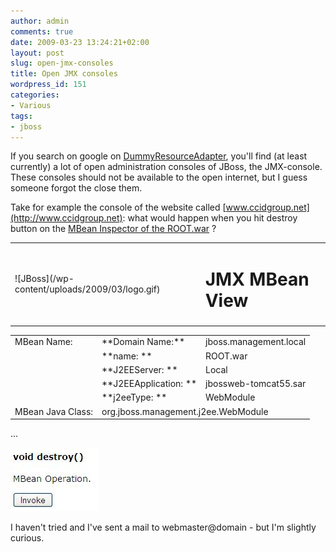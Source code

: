 ```yaml
---
author: admin
comments: true
date: 2009-03-23 13:24:21+02:00
layout: post
slug: open-jmx-consoles
title: Open JMX consoles
wordpress_id: 151
categories:
- Various
tags:
- jboss
---
```


If you search on google on [DummyResourceAdapter](http://www.google.nl/search?q=DummyResourceAdapter), you'll find (at least currently) a lot of open administration consoles of JBoss, the JMX-console. These consoles should not be available to the open internet, but I guess someone forgot the close them.

Take for example the console of the website called [www.ccidgroup.net](http://www.ccidgroup.net): what would happen when you hit destroy button on the [MBean Inspector of the ROOT.war](http://www.ccidgroup.net/jmx-console/HtmlAdaptor?action=inspectMBean&name=jboss.management.local%3AJ2EEApplication%3Djbossweb-tomcat55.sar%2CJ2EEServer%3DLocal%2Cj2eeType%3DWebModule%2Cname%3DROOT.war) ?
<table border="0" >
<tbody >
<tr >

<td >![JBoss](/wp-content/uploads/2009/03/logo.gif)
</td>

<td valign="middle" >


# JMX MBean View



</td>
</tr>
</tbody></table>
<table border="0" >
<tbody >
<tr >

<td >MBean Name:
</td>

<td >**Domain Name:**
</td>

<td >jboss.management.local
</td>
</tr>
<tr >

<td >
</td>

<td >**name: **
</td>

<td >ROOT.war
</td>
</tr>
<tr >

<td >
</td>

<td >**J2EEServer: **
</td>

<td >Local
</td>
</tr>
<tr >

<td >
</td>

<td >**J2EEApplication: **
</td>

<td >jbossweb-tomcat55.sar
</td>
</tr>
<tr >

<td >
</td>

<td >**j2eeType: **
</td>

<td >WebModule
</td>
</tr>
<tr >

<td >MBean Java Class:
</td>

<td colspan="3" >org.jboss.management.j2ee.WebModule
</td>
</tr>
</tbody></table>
...

![destroy](/wp-content/uploads/2009/03/destroy.jpg)

I haven't tried and I've sent a mail to webmaster@domain - but I'm slightly curious.
